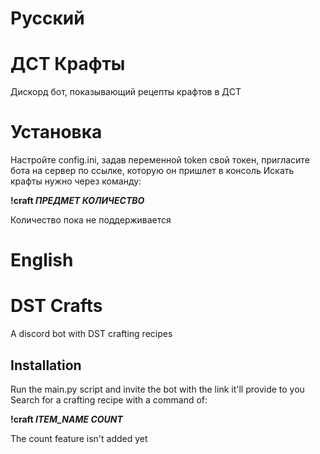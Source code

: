 # Русский

# ДСТ Крафты
Дискорд бот, показывающий рецепты крафтов в ДСТ

# Установка
Настройте config.ini, задав переменной token свой токен, пригласите бота на сервер по ссылке, которую он пришлет в консоль
Искать крафты нужно через команду:

**!craft _ПРЕДМЕТ КОЛИЧЕСТВО_**

Количество пока не поддерживается


# English

# DST Crafts
A discord bot with DST crafting recipes

## Installation
Run the main.py script and invite the bot with the link it'll provide to you
Search for a crafting recipe with a command of:

**!craft _ITEM_NAME COUNT_**

The count feature isn't added yet
